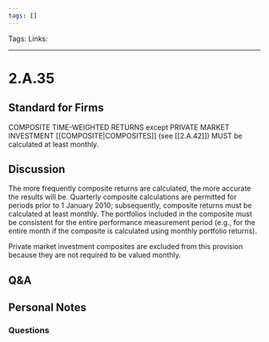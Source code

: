 ```yaml
---
tags: []
---
```

Tags: 
Links: 
___
# 2.A.35
## Standard for Firms
COMPOSITE TIME-WEIGHTED RETURNS except PRIVATE MARKET INVESTMENT [[COMPOSITE|COMPOSITES]] (see [[2.A.42]]) MUST be calculated at least monthly.
## Discussion
The more frequently composite returns are calculated, the more accurate the results will be. Quarterly composite calculations are permitted for periods prior to 1 January 2010; subsequently, composite returns must be calculated at least monthly. The portfolios included in the composite must be consistent for the entire performance measurement period (e.g., for the entire month if the composite is calculated using monthly portfolio returns).

Private market investment composites are excluded from this provision because they are not required to be valued monthly.
## Q&A

## Personal Notes

### Questions